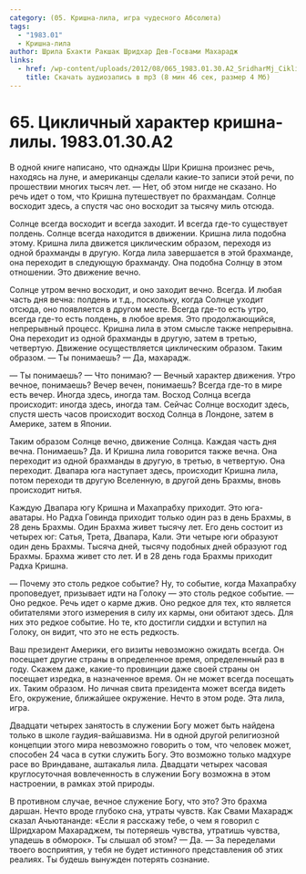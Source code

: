 ```yaml
---
category: (05. Кришна-лила, игра чудесного Абсолюта)
tags:
  - "1983.01"
  - Кришна-лила
author: Шрила Бхакти Ракшак Шридхар Дев-Госвами Махарадж
links:
  - href: /wp-content/uploads/2012/08/065_1983.01.30.A2_SridharMj_Ciklichniy_harakter_Krishna-lily.mp3
    title: Скачать аудиозапись в mp3 (8 мин 46 сек, размер 4 Мб)
---
```


# 65. Цикличный характер кришна-лилы. 1983.01.30.A2

В одной книге написано, что однажды Шри Кришна произнес речь, находясь на луне, и американцы сделали какие-то записи этой речи, по прошествии многих тысяч лет. — Нет, об этом нигде не сказано. Но речь идет о том, что Кришна путешествует по брахмандам. Солнце восходит здесь, а спустя час оно восходит за тысячу миль отсюда.

Солнце всегда восходит и всегда заходит. И всегда где-то существует полдень. Солнце всегда находится в движении. Кришна лила подобна этому. Кришна лила движется циклическим образом, переходя из одной брахманды в другую. Когда лила завершается в этой брахманде, она переходит в следующую брахманду. Она подобна Солнцу в этом отношении. Это движение вечно.

Солнце утром вечно восходит, и оно заходит вечно. Всегда. И любая часть дня вечна: полдень и т.д., поскольку, когда Солнце уходит отсюда, оно появляется в другом месте. Всегда где-то есть утро, всегда где-то есть полдень, в любое время. Это продолжающийся, непрерывный процесс. Кришна лила в этом смысле также непрерывна. Она переходит из одной брахманды в другую, затем в третью, четвертую. Движение осуществляется циклическим образом. Таким образом. — Ты понимаешь? — Да, махарадж.

— Ты понимаешь? — Что понимаю? — Вечный характер движения. Утро вечное, понимаешь? Вечер вечен, понимаешь? Всегда где-то в мире есть вечер. Иногда здесь, иногда там. Восход Солнца всегда происходит: иногда здесь, иногда там. Сейчас Солнце восходит здесь, спустя шесть часов происходит восход Солнца в Лондоне, затем в Америке, затем в Японии.

Таким образом Солнце вечно, движение Солнца. Каждая часть дня вечна. Понимаешь? Да. И Кришна лила говорится также вечна. Она переходит из одной брахманды в другую, в третью, в четвертую. Она переходит. Двапара юга наступает здесь, происходит Кришна лила, потом переходи тв другую Вселенную, в другой день Брахмы, вновь происходит нитья.

Каждую Двапара югу Кришна и Махапрабху приходит. Это юга-аватары. Но Радха Говинда приходит только один раз в день Брахмы, в 28 день Брахмы. Один Брахма живет тысячу лет. Его день состоит из четырех юг: Сатья, Трета, Двапара, Кали. Эти четыре юги образуют один день Брахмы. Тысяча дней, тысячу подобных дней образуют год Брахмы. Брахма живет сто лет. И в 28 день года Брахмы приходит Радха Кришна.

— Почему это столь редкое событие? Ну, то событие, когда Махапрабху проповедует, призывает идти на Голоку — это столь редкое событие. — Оно редкое. Речь идет о карме джив. Оно редкое для тех, кто является обитателями этого измерения в силу их кармы, они обитают здесь. Для них это редкое событие. Но те, кто достигли сиддхи и вступил на Голоку, он видит, что это не есть редкость.

Ваш президент Америки, его визиты невозможно ожидать всегда. Он посещает другие страны в определенное время, определенный раз в году. Скажем даже, какие-то провинции даже своей страны он посещает изредка, в назначенное время. Он не может всегда посещать их. Таким образом. Но личная свита президента может всегда видеть Его, окружение, ближайшее окружение. Нечто в этом роде. Эта лила, игра.

Двадцати четырех занятость в служении Богу может быть найдена только в школе гаудия-вайшавизма. Ни в одной другой религиозной концепции этого мира невозможно говорить о том, что человек может, способен 24 часа в сутки служить Богу. Это возможно только мадхуре расе во Вриндаване, аштакалья лила. Двадцати четырех часовая круглосуточная вовлеченность в служении Богу возможна в этом настроении, в рамках этой природы.

В противном случае, вечное служение Богу, что это? Это брахма даршан. Нечто вроде глубоко сна, утраты чувств. Как Свами Махарадж сказал Ачьютананде: «Если я расскажу тебе, о чем я говорил с Шридхаром Махараджем, ты потеряешь чувства, утратишь чувства, упадешь в обморок». Ты слышал об этом? — Да. — За переделами твоего восприятия, у тебя не будет истинного представления об этих реалиях. Ты будешь вынужден потерять сознание.

